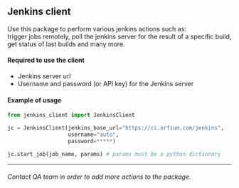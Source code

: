 ## Jenkins client
Use this package to perform various jenkins actions such as:  
trigger jobs remotely, poll the jenkins server for the result of a specific build,  
get status of last builds and many more.


#### Required to use the client

- Jenkins server url
- Username and password (or API key) for the Jenkins server

#### Example of usage
~~~python
from jenkins_client import JenkinsClient

jc = JenkinsClient(jenkins_base_url="https://ci.orfium.com/jenkins",
                   username="auto",
                   password=*****)

jc.start_job(job_name, params) # params must be a python dictionary
~~~

---
###### Contact QA team in order to add more actions to the package.
